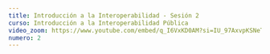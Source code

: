 ```yaml
---
title: Introducción a la Interoperabilidad - Sesión 2
curso: Introducción a la Interoperabilidad Pública
video_zoom: https://www.youtube.com/embed/q_I6VxKD0AM?si=IU_97AxvpKSNeT1U
numero: 2
---
```

